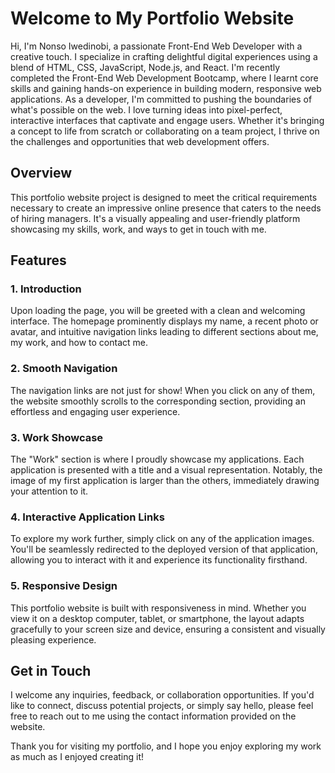 # Welcome to My Portfolio Website

Hi, I'm Nonso Iwedinobi, a passionate Front-End Web Developer with a creative touch. I specialize in crafting delightful digital experiences using a blend of HTML, CSS, JavaScript, Node.js, and React. I'm recently completed the Front-End Web Development Bootcamp, where I learnt core skills and gaining hands-on experience in building modern, responsive web applications. As a developer, I'm committed to pushing the boundaries of what's possible on the web. I love turning ideas into pixel-perfect, interactive interfaces that captivate and engage users. Whether it's bringing a concept to life from scratch or collaborating on a team project, I thrive on the challenges and opportunities that web development offers.

## Overview


This portfolio website project is designed to meet the critical requirements necessary to create an impressive online presence that caters to the needs of hiring managers. It's a visually appealing and user-friendly platform showcasing my skills, work, and ways to get in touch with me.

## Features

### 1. Introduction

Upon loading the page, you will be greeted with a clean and welcoming interface. The homepage prominently displays my name, a recent photo or avatar, and intuitive navigation links leading to different sections about me, my work, and how to contact me.

### 2. Smooth Navigation

The navigation links are not just for show! When you click on any of them, the website smoothly scrolls to the corresponding section, providing an effortless and engaging user experience.

### 3. Work Showcase

The "Work" section is where I proudly showcase my applications. Each application is presented with a title and a visual representation. Notably, the image of my first application is larger than the others, immediately drawing your attention to it.

### 4. Interactive Application Links

To explore my work further, simply click on any of the application images. You'll be seamlessly redirected to the deployed version of that application, allowing you to interact with it and experience its functionality firsthand.

### 5. Responsive Design

This portfolio website is built with responsiveness in mind. Whether you view it on a desktop computer, tablet, or smartphone, the layout adapts gracefully to your screen size and device, ensuring a consistent and visually pleasing experience.

## Get in Touch

I welcome any inquiries, feedback, or collaboration opportunities. If you'd like to connect, discuss potential projects, or simply say hello, please feel free to reach out to me using the contact information provided on the website.

Thank you for visiting my portfolio, and I hope you enjoy exploring my work as much as I enjoyed creating it!


